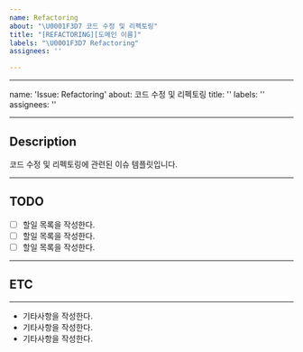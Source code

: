 ```yaml
---
name: Refactoring
about: "\U0001F3D7️ 코드 수정 및 리펙토링"
title: "[REFACTORING][도메인 이름]"
labels: "\U0001F3D7️ Refactoring"
assignees: ''

---
```


---
name: 'Issue: Refactoring'
about: 코드 수정 및 리펙토링
title: ''
labels: ''
assignees: ''

---

## Description
코드 수정 및 리펙토링에 관련된 이슈 템플릿입니다.


---

## TODO
- [ ]  할일 목록을 작성한다.
- [ ]  할일 목록을 작성한다.
- [ ]  할일 목록을 작성한다.

---

## ETC

---
* 기타사항을 작성한다.
* 기타사항을 작성한다.
* 기타사항을 작성한다.
